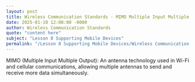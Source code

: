 ```yaml
---
layout: post
title: Wireless Communication Standards - MIMO Multiple Input Multiple Output
date: 2025-01-10 12:00:00 -0000
author: Wireless Communication Standards
quote: "content here"
subject: "Lesson 8 Supporting Mobile Devices"
permalink: "/Lesson 8 Supporting Mobile Devices/Wireless Communication Standards/Wireless Communication Standards - MIMO Multiple Input Multiple Output"
---
```


MIMO (Multiple Input Multiple Output): An antenna technology used in Wi-Fi and cellular communications, allowing multiple antennas to send and receive more data simultaneously.
